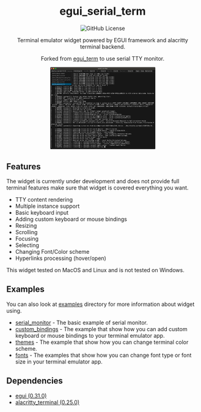 <div align="center">

# egui_serial_term

![GitHub License](https://img.shields.io/github/license/pmxnis/egui_serial_term)

Terminal emulator widget powered by EGUI framework and alacritty terminal backend.

Forked from [egui_term](https://github.com/Harzu/egui_term) to use serial TTY monitor.

<a href="./examples/serial_monitor">
  <img src="examples/serial_monitor/assets/screenshot.png" width="275px">
</a>

</div>

## Features

The widget is currently under development and does not provide full terminal features make sure that widget is covered everything you want.

- TTY content rendering
- Multiple instance support
- Basic keyboard input
- Adding custom keyboard or mouse bindings
- Resizing
- Scrolling
- Focusing
- Selecting
- Changing Font/Color scheme
- Hyperlinks processing (hover/open)

This widget tested on MacOS and Linux and is not tested on Windows.

## Examples

You can also look at [examples](./examples) directory for more information about widget using.

- [serial_monitor](./examples/serial_monitor/) - The basic example of serial monitor.
- [custom_bindings](./examples/custom_bindings/) - The example that show how you can add custom keyboard or mouse bindings to your terminal emulator app.
- [themes](./examples/themes/) - The example that show how you can change terminal color scheme.
- [fonts](./examples/fonts/) - The examples that show how you can change font type or font size in your terminal emulator app.

## Dependencies

 - [egui (0.31.0)](https://github.com/emilk/egui)
 - [alacritty_terminal (0.25.0)](https://github.com/alacritty/alacritty)

